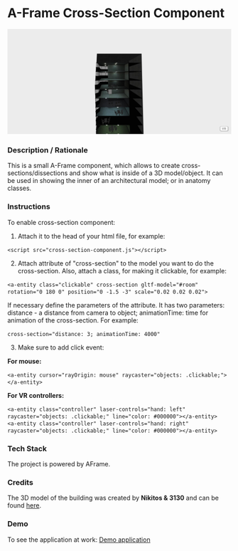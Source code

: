 # A-Frame Cross-Section Component
<img alt="Screenshot" src="img/screenshot.jpg" width="800">

### **Description / Rationale**
This is a small A-Frame component, which allows to create cross-sections/dissections and show what is inside of a 3D model/object. It can be used in showing the inner of an architectural model; or in anatomy classes. 

### **Instructions**
To enable cross-section component: 
1. Attach it to the head of your html file, for example: 
```
<script src="cross-section-component.js"></script>
```
2. Attach attribute of "cross-section" to the model you want to do the cross-section. Also, attach a class, for making it clickable, for example: 
```
<a-entity class="clickable" cross-section gltf-model="#room" rotation="0 180 0" position="0 -1.5 -3" scale="0.02 0.02 0.02">
``` 

If necessary define the parameters of the attribute. It has two parameters: distance - a distance from camera to object; animationTime: time for animation of the cross-section. For example:
``` 
cross-section="distance: 3; animationTime: 4000" 
```
3. Make sure to add click event:

<b>For mouse:</b> 
```
<a-entity cursor="rayOrigin: mouse" raycaster="objects: .clickable;"></a-entity>
```
<b>For VR controllers:</b>
```
<a-entity class="controller" laser-controls="hand: left" raycaster="objects: .clickable;" line="color: #000000"></a-entity>
<a-entity class="controller" laser-controls="hand: right" raycaster="objects: .clickable;" line="color: #000000"></a-entity>
``` 

### **Tech Stack**
The project is powered by AFrame.

### **Credits**
The 3D model of the building was created by <b>Nikitos & 3130</b> and can be found <a href="https://sketchfab.com/3d-models/office-building-af9782245c134c21ae0c8df7f57077e6">here</a>. 


### **Demo**
To see the application at work: [Demo application](https://cross-section-component.glitch.me/)

